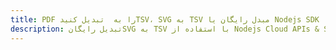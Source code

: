 ---title: PDF را به  تبدیل کنیدTSV، SVG به TSV مبدل رایگان یا Nodejs SDKdescription: تبدیل رایگانSVG به TSV با استفاده از Nodejs Cloud APIs & SDK همچنین اسناد PDF را در Cloud ایجاد، ویرایش و رندر کنید.---